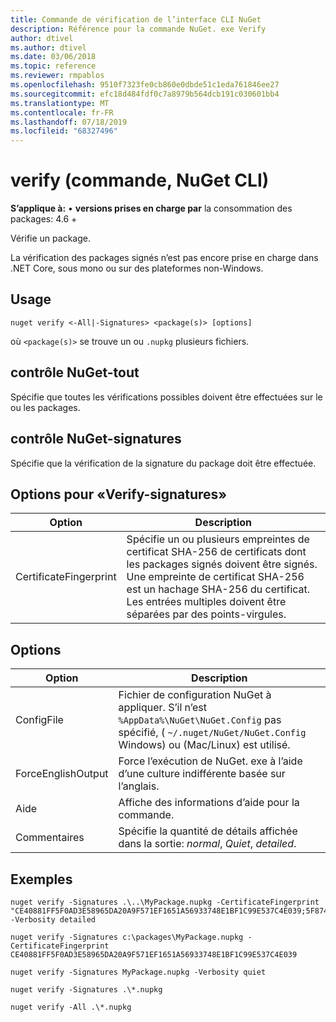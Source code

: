 ```yaml
---
title: Commande de vérification de l’interface CLI NuGet
description: Référence pour la commande NuGet. exe Verify
author: dtivel
ms.author: dtivel
ms.date: 03/06/2018
ms.topic: reference
ms.reviewer: rmpablos
ms.openlocfilehash: 9510f7323fe0cb860e0dbde51c1eda761846ee27
ms.sourcegitcommit: efc18d484fdf0c7a8979b564dcb191c030601bb4
ms.translationtype: MT
ms.contentlocale: fr-FR
ms.lasthandoff: 07/18/2019
ms.locfileid: "68327496"
---
```

# <a name="verify-command-nuget-cli"></a>verify (commande, NuGet CLI)

**S’applique à:** &bullet; **versions prises en charge par** la consommation des packages: 4.6 +

Vérifie un package.

La vérification des packages signés n’est pas encore prise en charge dans .NET Core, sous mono ou sur des plateformes non-Windows.

## <a name="usage"></a>Usage

```cli
nuget verify <-All|-Signatures> <package(s)> [options]
```

où `<package(s)>` se trouve un ou `.nupkg` plusieurs fichiers.

## <a name="nuget-verify--all"></a>contrôle NuGet-tout

Spécifie que toutes les vérifications possibles doivent être effectuées sur le ou les packages.

## <a name="nuget-verify--signatures"></a>contrôle NuGet-signatures

Spécifie que la vérification de la signature du package doit être effectuée.

## <a name="options-for-verify--signatures"></a>Options pour «Verify-signatures»

| Option | Description |
| --- | --- |
| CertificateFingerprint | Spécifie un ou plusieurs empreintes de certificat SHA-256 de certificats dont les packages signés doivent être signés. Une empreinte de certificat SHA-256 est un hachage SHA-256 du certificat. Les entrées multiples doivent être séparées par des points-virgules. |

## <a name="options"></a>Options

| Option | Description |
| --- | --- |
| ConfigFile | Fichier de configuration NuGet à appliquer. S’il n’est `%AppData%\NuGet\NuGet.Config` pas spécifié, ( `~/.nuget/NuGet/NuGet.Config` Windows) ou (Mac/Linux) est utilisé.|
| ForceEnglishOutput | Force l’exécution de NuGet. exe à l’aide d’une culture indifférente basée sur l’anglais. |
| Aide | Affiche des informations d’aide pour la commande. |
| Commentaires | Spécifie la quantité de détails affichée dans la sortie: *normal*, *Quiet*, *detailed*. |

## <a name="examples"></a>Exemples

```cli
nuget verify -Signatures .\..\MyPackage.nupkg -CertificateFingerprint "CE40881FF5F0AD3E58965DA20A9F571EF1651A56933748E1BF1C99E537C4E039;5F874AAF47BCB268A19357364E7FBB09D6BF9E8A93E1229909AC5CAC865802E2" -Verbosity detailed

nuget verify -Signatures c:\packages\MyPackage.nupkg -CertificateFingerprint CE40881FF5F0AD3E58965DA20A9F571EF1651A56933748E1BF1C99E537C4E039

nuget verify -Signatures MyPackage.nupkg -Verbosity quiet

nuget verify -Signatures .\*.nupkg

nuget verify -All .\*.nupkg

```